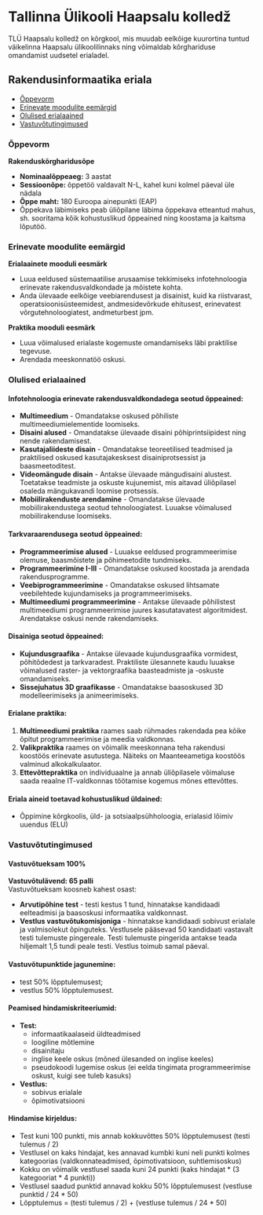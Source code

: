 # Tallinna Ülikooli Haapsalu kolledž
TLÜ Haapsalu kolledž on kõrgkool, mis muudab eelkõige kuurortina tuntud väikelinna Haapsalu ülikoolilinnaks ning võimaldab kõrghariduse omandamist uudsetel erialadel.

## Rakendusinformaatika eriala

- [Õppevorm](#õppevorm)
- [Erinevate moodulite eemärgid](#erinevate-moodulite-eemärgid)
- [Olulised erialaained](#olulised-erialaained)
- [Vastuvõtutingimused](#vastuvõtutingimused)

### Õppevorm

**Rakenduskõrgharidusõpe**
- **Nominaalõppeaeg:** 3 aastat
- **Sessioonõpe:** õppetöö valdavalt N-L, kahel kuni kolmel päeval üle nädala
- **Õppe maht:** 180 Euroopa ainepunkti (EAP)
- Õppekava läbimiseks peab üliõpilane läbima õppekava etteantud mahus, sh. sooritama kõik kohustuslikud õppeained ning koostama ja kaitsma lõputöö.

### Erinevate moodulite eemärgid

**Erialaainete mooduli eesmärk**
- Luua eeldused süstemaatilise arusaamise tekkimiseks infotehnoloogia erinevate rakendusvaldkondade ja mõistete kohta.
- Anda ülevaade eelkõige veebiarendusest ja disainist, kuid ka riistvarast, operatsioonisüsteemidest, andmesidevõrkude ehitusest, erinevatest võrgutehnoloogiatest, andmeturbest jpm.

**Praktika mooduli eesmärk**
- Luua võimalused erialaste kogemuste omandamiseks läbi praktilise tegevuse.
- Arendada meeskonnatöö oskusi.

### Olulised erialaained

#### Infotehnoloogia erinevate rakendusvaldkondadega seotud õppeained:
- **Multimeedium** - Omandatakse oskused põhiliste multimeediumielementide loomiseks.
- **Disaini alused** - Omandatakse ülevaade disaini põhiprintsiipidest ning nende rakendamisest.
- **Kasutajaliideste disain** - Omandatakse teoreetilised teadmised ja praktilised oskused kasutajakesksest disainiprotsessist ja baasmeetoditest.
- **Videomängude disain** - Antakse ülevaade mängudisaini alustest. Toetatakse teadmiste ja oskuste kujunemist, mis aitavad üliõpilasel osaleda mängukavandi loomise protsessis.
- **Mobiilirakenduste arendamine** - Omandatakse ülevaade mobiilirakendustega seotud tehnoloogiatest. Luuakse võimalused mobiilirakenduse loomiseks.

#### Tarkvaraarendusega seotud õppeained:
- **Programmeerimise alused** - Luuakse eeldused programmeerimise olemuse, baasmõistete ja põhimeetodite tundmiseks.
- **Programmeerimine I-III** -  Omandatakse oskused koostada ja arendada rakendusprogramme.
- **Veebiprogrammeerimine** - Omandatakse oskused lihtsamate veebilehtede kujundamiseks ja programmeerimiseks.
- **Multimeediumi programmeerimine** - Antakse ülevaade põhilistest multimeediumi programmeerimise juures kasutatavatest algoritmidest. Arendatakse oskusi nende rakendamiseks.

#### Disainiga seotud õppeained:
- **Kujundusgraafika** - Antakse ülevaade kujundusgraafika vormidest, põhitõdedest ja tarkvaradest. Praktiliste ülesannete kaudu luuakse võimalused raster- ja vektorgraafika baasteadmiste ja -oskuste omandamiseks.
- **Sissejuhatus 3D graafikasse** - Omandatakse baasoskused 3D modelleerimiseks ja animeerimiseks.

#### Erialane praktika:
1. **Multimeediumi praktika** raames saab rühmades rakendada pea kõike õpitut programmeerimise ja meedia valdkonnas.
2. **Valikpraktika** raames on võimalik meeskonnana teha rakendusi koostöös erinevate asutustega. Näiteks on Maanteeametiga koostöös valminud alkokalkulaator.
3. **Ettevõttepraktika** on individuaalne ja annab üliõpilasele võimaluse saada reaalne IT-valdkonnas töötamise kogemus mõnes ettevõttes.

#### Eriala aineid toetavad kohustuslikud üldained: 
- Õppimine kõrgkoolis, üld- ja sotsiaalpsühholoogia, erialasid lõimiv uuendus (ELU)

### Vastuvõtutingimused
#### Vastuvõtueksam 100%
**Vastuvõtulävend: 65 palli** <br>
Vastuvõtueksam koosneb kahest osast:
- **Arvutipõhine test** - testi kestus 1 tund, hinnatakse kandidaadi eelteadmisi ja baasoskusi informaatika valdkonnast.
- **Vestlus vastuvõtukomisjoniga** -  hinnatakse kandidaadi sobivust erialale ja valmisolekut õpinguteks. Vestlusele pääsevad 50 kandidaati vastavalt testi tulemuste pingereale. Testi tulemuste pingerida antakse teada hiljemalt 1,5 tundi peale testi. Vestlus toimub samal päeval.

#### Vastuvõtupunktide jagunemine:
- test 50% lõpptulemusest;
- vestlus 50% lõpptulemusest.

#### Peamised hindamiskriteeriumid:
- **Test:**
  - informaatikaalaseid üldteadmised
  - loogiline mõtlemine
  - disainitaju
  - inglise keele oskus (mõned ülesanded on inglise keeles)
  - pseudokoodi lugemise oskus (ei eelda tingimata programmeerimise oskust, kuigi see tuleb kasuks)
- **Vestlus:**
  - sobivus erialale
  - õpimotivatsiooni

#### Hindamise kirjeldus:
- Test kuni 100 punkti, mis annab kokkuvõttes 50% lõpptulemusest (testi tulemus / 2)
- Vestlusel on kaks hindajat, kes annavad kumbki kuni neli punkti kolmes kategoorias (valdkonnateadmised, õpimotivatsioon, suhtlemisoskus)
- Kokku on võimalik vestlusel saada kuni 24 punkti (kaks hindajat * (3 kategooriat * 4 punkti))
- Vestlusel saadud punktid annavad kokku 50% lõpptulemusest (vestluse punktid / 24 * 50)
- Lõpptulemus = (testi tulemus / 2) + (vestluse tulemus / 24 * 50)
